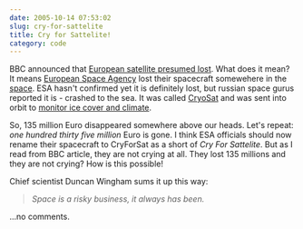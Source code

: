 ```yaml
---
date: 2005-10-14 07:53:02
slug: cry-for-sattelite
title: Cry for Sattelite!
category: code
---
```


BBC announced that [European satellite presumed lost](http://news.bbc.co.uk/1/hi/sci/tech/4323250.stm). 
What does it mean? It means [European Space Agency](http://www.esa.int) lost their spacecraft somewehere 
in the [space](http://en.wikipedia.org/wiki/Space). ESA hasn't confirmed yet it is definitely lost, 
but russian space gurus reported it is - crashed to the sea. 
It was called [CryoSat](http://www.esa.int/SPECIALS/Cryosat/index.html) and was sent into 
orbit to [monitor ice cover and climate](http://www.esa.int/SPECIALS/Cryosat/SEMQK4908BE_0.html).

So, 135 million Euro disappeared somewhere above our heads. Let's repeat: _one hundred thirty five million_ Euro is gone. 
I think ESA officials should now rename their spacecraft to CryForSat as a short of _Cry For Sattelite_. 
But as I read from BBC article, they are not crying at all. 
They lost 135 millions and they are not crying? How is this possible!

Chief scientist Duncan Wingham sums it up this way:


> _Space is a risky business, it always has been._


...no comments.
